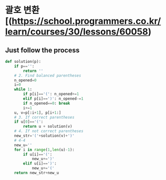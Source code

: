 # 괄호 변환[(https://school.programmers.co.kr/learn/courses/30/lessons/60058)
## Just follow the process
~~~python
def solution(p):
    if p=='':
        return ''
    # 2. Find balanced parentheses
    n_opened=0
    i=0
    while 1:
        if p[i]=='(': n_opened+=1
        elif p[i]==')': n_opened-=1
        if n_opened==0: break
        i+=1
    u, v=p[:i+1], p[i+1:]
    # 3. If correct parentheses
    if u[0]=='(':
        return u + solution(v)
    # 4. If not correct parentheses
    new_str='('+solution(v)+')'
    # 4-4
    new_u=''
    for i in range(1,len(u)-1):
        if u[i]=='(':
            new_u+=')'
        elif u[i]==')':
            new_u+='('
    return new_str+new_u
~~~
